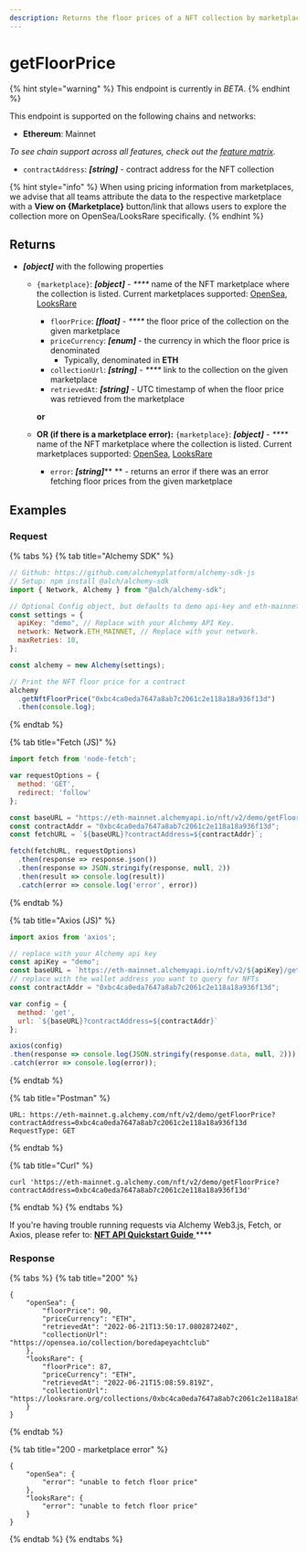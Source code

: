 ```yaml
---
description: Returns the floor prices of a NFT collection by marketplace
---
```


# getFloorPrice

{% hint style="warning" %}
This endpoint is currently in _BETA_.&#x20;
{% endhint %}

This endpoint is supported on the following chains and networks:

* **Ethereum**: Mainnet

_To see chain support across all features, check out the_ [_feature matrix_](../../apis/feature-support-by-chain.md)_._

* `contractAddress`: _**\[string]**_ - contract address for the NFT collection

{% hint style="info" %}
When using pricing information from marketplaces, we advise that all teams attribute the data to the respective marketplace with a **View on {Marketplace}** button/link that allows users to explore the collection more on OpenSea/LooksRare specifically.
{% endhint %}

## Returns&#x20;

* _**\[object]**_ with the following properties&#x20;
  *   `{marketplace}`: _**\[object]** - ****_ name of the NFT marketplace where the collection is listed. Current marketplaces supported:  [OpenSea](https://opensea.io/), [LooksRare](https://looksrare.org/)

      * `floorPrice`: _**\[float]** - ****_ the floor price of the collection on the given marketplace
      * `priceCurrency`: _**\[enum]** -_ the currency in which the floor price is denominated
        * Typically, denominated in **ETH**
      * `collectionUrl`: _**\[string]** - ****_ link to the collection on the given marketplace
      * `retrievedAt`: _**\[string]** -_ UTC timestamp of when the floor price was retrieved from the marketplace

      &#x20;                                                                   **or**
  * **OR (if there is a marketplace error):** `{marketplace}`: _**\[object]** - ****_ name of the NFT marketplace where the collection is listed. Current marketplaces supported:  [OpenSea](https://opensea.io/), [LooksRare](https://looksrare.org/)
    * `error`: _**\[string]**_** ** - returns an error if there was an error fetching floor prices from the given marketplace

## Examples

### Request

{% tabs %}
{% tab title="Alchemy SDK" %}
```javascript
// Github: https://github.com/alchemyplatform/alchemy-sdk-js
// Setup: npm install @alch/alchemy-sdk
import { Network, Alchemy } from "@alch/alchemy-sdk";

// Optional Config object, but defaults to demo api-key and eth-mainnet.
const settings = {
  apiKey: "demo", // Replace with your Alchemy API Key.
  network: Network.ETH_MAINNET, // Replace with your network.
  maxRetries: 10,
};

const alchemy = new Alchemy(settings);

// Print the NFT floor price for a contract
alchemy
  .getNftFloorPrice("0xbc4ca0eda7647a8ab7c2061c2e118a18a936f13d")
  .then(console.log);
```
{% endtab %}

{% tab title="Fetch (JS)" %}
```javascript
import fetch from 'node-fetch';

var requestOptions = {
  method: 'GET',
  redirect: 'follow'
};

const baseURL = "https://eth-mainnet.alchemyapi.io/nft/v2/demo/getFloorPrice";
const contractAddr = "0xbc4ca0eda7647a8ab7c2061c2e118a18a936f13d";
const fetchURL = `${baseURL}?contractAddress=${contractAddr}`;

fetch(fetchURL, requestOptions)
  .then(response => response.json())
  .then(response => JSON.stringify(response, null, 2))
  .then(result => console.log(result))
  .catch(error => console.log('error', error))
```
{% endtab %}

{% tab title="Axios (JS)" %}
```javascript
import axios from 'axios';

// replace with your Alchemy api key
const apiKey = "demo";
const baseURL = `https://eth-mainnet.alchemyapi.io/nft/v2/${apiKey}/getFloorPrice`;
// replace with the wallet address you want to query for NFTs
const contractAddr = "0xbc4ca0eda7647a8ab7c2061c2e118a18a936f13d";

var config = {
  method: 'get',
  url: `${baseURL}?contractAddress=${contractAddr}`
};

axios(config)
.then(response => console.log(JSON.stringify(response.data, null, 2)))
.catch(error => console.log(error));
```
{% endtab %}

{% tab title="Postman" %}
```http
URL: https://eth-mainnet.g.alchemy.com/nft/v2/demo/getFloorPrice?contractAddress=0xbc4ca0eda7647a8ab7c2061c2e118a18a936f13d
RequestType: GET
```
{% endtab %}

{% tab title="Curl" %}
```
curl 'https://eth-mainnet.g.alchemy.com/nft/v2/demo/getFloorPrice?contractAddress=0xbc4ca0eda7647a8ab7c2061c2e118a18a936f13d'
```
{% endtab %}
{% endtabs %}

If you're having trouble running requests via Alchemy Web3.js, Fetch, or Axios, please refer to: [**NFT API Quickstart Guide** ](nft-api-quickstart-guide.md)****

### Response

{% tabs %}
{% tab title="200" %}
```
{
    "openSea": {
        "floorPrice": 90,
        "priceCurrency": "ETH",
        "retrievedAt": "2022-06-21T13:50:17.080287240Z",
        "collectionUrl": "https://opensea.io/collection/boredapeyachtclub"
    },
    "looksRare": {
        "floorPrice": 87,
        "priceCurrency": "ETH",
        "retrievedAt": "2022-06-21T15:08:59.819Z",
        "collectionUrl": "https://looksrare.org/collections/0xbc4ca0eda7647a8ab7c2061c2e118a18a936f13d"
    }
}
```
{% endtab %}

{% tab title="200 - marketplace error" %}
```
{
    "openSea": {
        "error": "unable to fetch floor price"
    },
    "looksRare": {
        "error": "unable to fetch floor price"
    }
}
```
{% endtab %}
{% endtabs %}

